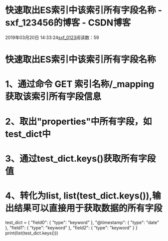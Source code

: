 # 快速取出ES索引中该索引所有字段名称 - sxf_123456的博客 - CSDN博客
2019年03月20日 14:33:24[sxf_0123](https://me.csdn.net/sxf_123456)阅读数：59
# 快速取出ES索引中该索引所有字段名称
# 1、通过命令 GET  索引名称/_mapping 获取该索引所有字段信息
# 2、取出"properties"中所有字段，如test_dict中
# 3、通过test_dict.keys()获取所有字段值
# 4、转化为list, list(test_dict.keys()),输出结果可以直接用于获取数据的所有字段
test_dict = {
    "field0": {
        "type": "keyword"
    },
    "@timestamp": {
        "type": "date"
    },
    "field1": {
        "type": "keyword"
    },
    "field2": {
        "type": "keyword"
    }
}
print(list(test_dict.keys()))
